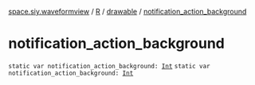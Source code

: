 [space.siy.waveformview](../../index.md) / [R](../index.md) / [drawable](index.md) / [notification_action_background](./notification_action_background.md)

# notification_action_background

`static var notification_action_background: `[`Int`](https://kotlinlang.org/api/latest/jvm/stdlib/kotlin/-int/index.html)
`static var notification_action_background: `[`Int`](https://kotlinlang.org/api/latest/jvm/stdlib/kotlin/-int/index.html)